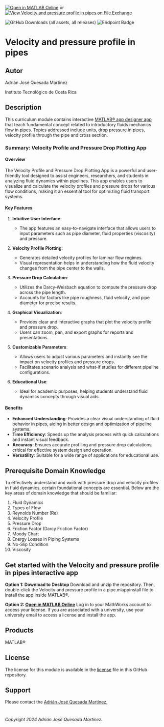 [![Open in MATLAB Online](https://www.mathworks.com/images/responsive/global/open-in-matlab-online.svg)](https://matlab.mathworks.com/open/github/v1?repo=adriancrc/Velocity-and-pressure-profile-in-pipes) or [![View Velocity and pressure profile in pipes on File Exchange](https://www.mathworks.com/matlabcentral/images/matlab-file-exchange.svg)](https://la.mathworks.com/matlabcentral/fileexchange/171049-velocity-and-pressure-profile-in-pipes)

![GitHub Downloads (all assets, all releases)](https://img.shields.io/github/downloads/adriancrc/Velocity-and-pressure-profile-in-pipes/total) ![Endpoint Badge](https://img.shields.io/endpoint?url=https%3A%2F%2Fraw.githubusercontent.com%2Fadriancrc%2FVelocity-and-pressure-profile-in-pipes%2Fmain%2Freport%2Fbadge%2Ftested_with.json)



# Velocity and pressure profile in pipes

## Autor
Adrián José Quesada Martínez

Instituto Tecnológico de Costa Rica

## Description ##
This curriculum module contains interactive [MATLAB&reg; app designer app](https://la.mathworks.com/products/matlab/app-designer.html) that teach fundamental concept 
related to introductory fluids mechanics flow in pipes. Topics addressed include units, drop pressure in pipes, velocity profile through the pipe and cross section.

### Summary: Velocity Profile and Pressure Drop Plotting App

#### Overview

The Velocity Profile and Pressure Drop Plotting App is a powerful and user-friendly tool designed to assist engineers, researchers, and students in analyzing fluid dynamics within pipelines. This app enables users to visualize and calculate the velocity profiles and pressure drops for various flow conditions, making it an essential tool for optimizing fluid transport systems.

#### Key Features

1. **Intuitive User Interface**:
   - The app features an easy-to-navigate interface that allows users to input parameters such as pipe diameter, fluid properties (viscosity) and pressure.

3. **Velocity Profile Plotting**:
   - Generates detailed velocity profiles for laminar flow regimes.
   - Visual representation helps in understanding how the fluid velocity changes from the pipe center to the walls.

4. **Pressure Drop Calculation**:
   - Utilizes the Darcy-Weisbach equation to compute the pressure drop across the pipe length.
   - Accounts for factors like pipe roughness, fluid velocity, and pipe diameter for precise results.

5. **Graphical Visualization**:
   - Provides clear and interactive graphs that plot the velocity profile and pressure drop.
   - Users can zoom, pan, and export graphs for reports and presentations.

6. **Customizable Parameters**:
   - Allows users to adjust various parameters and instantly see the impact on velocity profiles and pressure drops.
   - Facilitates scenario analysis and what-if studies for different pipeline configurations.

7. **Educational Use**:
   - Ideal for academic purposes, helping students understand fluid dynamics concepts through visual aids.

#### Benefits

- **Enhanced Understanding**: Provides a clear visual understanding of fluid behavior in pipes, aiding in better design and optimization of pipeline systems.
- **Time Efficiency**: Speeds up the analysis process with quick calculations and instant visual feedback.
- **Accuracy**: Ensures accurate profiling and pressure drop calculations, critical for effective system design and operation.
- **Versatility**: Suitable for a wide range of applications for educational use.

## Prerequisite Domain Knowledge ##

To effectively understand and work with pressure drop and velocity profiles in fluid dynamics, certain foundational concepts are essential. Below are the key areas of domain knowledge that should be familiar:

1. Fluid Dynamics
2. Types of Flow
3. Reynolds Number (Re)
4. Velocity Profile
5. Pressure Drop
6. Friction Factor (Darcy Friction Factor)
7. Moody Chart
8. Energy Losses in Piping Systems
9. No-Slip Condition
10. Viscosity

## Get started with the Velocity and pressure profile in pipes interactive app ##

**Option 1: Download to Desktop** Download and unzip the repository. Then, double-click the Velocity and pressure profile in a pipe.mlappinstall file to install the app inside MATLAB&reg;. 

**Option 2: [Open in MATLAB Online](https://matlab.mathworks.com/open/github/v1?repo=adriancrc/Velocity-and-pressure-profile-in-pipes)** Log in to your MathWorks account to access your license. If you are associated with a university, use your university email to access a license and install the app. 

## Products ##
MATLAB&reg;

## License ##
The license for this module is available in the [license](LICENSE) file in this GitHub repository.

## Support ##
Please contact the <a href="mailto:adquesada@itcr.ac.cr">Adrián José Quesada Martínez.</a>

# #
_Copyright 2024 Adrián José Quesada Martínez._

